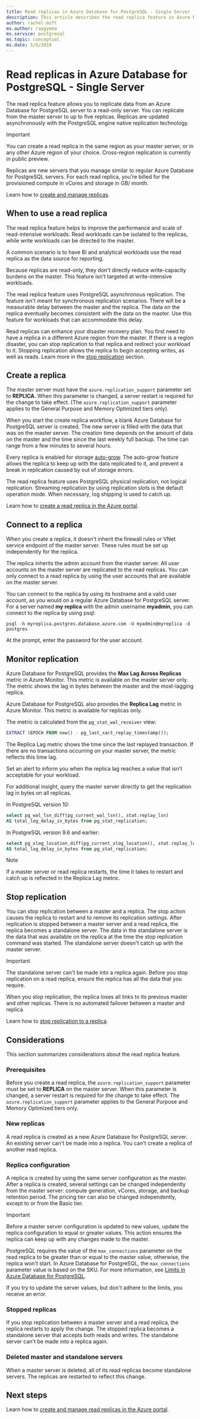 ```yaml
---
title: Read replicas in Azure Database for PostgreSQL - Single Server
description: This article describes the read replica feature in Azure Database for PostgreSQL - Single Server.
author: rachel-msft
ms.author: raagyema
ms.service: postgresql
ms.topic: conceptual
ms.date: 5/6/2019
---
```


# Read replicas in Azure Database for PostgreSQL - Single Server

The read replica feature allows you to replicate data from an Azure Database for PostgreSQL server to a read-only server. You can replicate from the master server to up to five replicas. Replicas are updated asynchronously with the PostgreSQL engine native replication technology.

> [!IMPORTANT]
> You can create a read replica in the same region as your master server, or in any other Azure region of your choice. Cross-region replication is currently in public preview.

Replicas are new servers that you manage similar to regular Azure Database for PostgreSQL servers. For each read replica, you're billed for the provisioned compute in vCores and storage in GB/ month.

Learn how to [create and manage replicas](howto-read-replicas-portal.md).

## When to use a read replica
The read replica feature helps to improve the performance and scale of read-intensive workloads. Read workloads can be isolated to the replicas, while write workloads can be directed to the master.

A common scenario is to have BI and analytical workloads use the read replica as the data source for reporting.

Because replicas are read-only, they don't directly reduce write-capacity burdens on the master. This feature isn't targeted at write-intensive workloads.

The read replica feature uses PostgreSQL asynchronous replication. The feature isn't meant for synchronous replication scenarios. There will be a measurable delay between the master and the replica. The data on the replica eventually becomes consistent with the data on the master. Use this feature for workloads that can accommodate this delay.

Read replicas can enhance your disaster recovery plan. You first need to have a replica in a different Azure region from the master. If there is a region disaster, you can stop replication to that replica and redirect your workload to it. Stopping replication allows the replica to begin accepting writes, as well as reads. Learn more in the [stop replication](#stop-replication) section. 

## Create a replica
The master server must have the `azure.replication_support` parameter set to **REPLICA**. When this parameter is changed, a server restart is required for the change to take effect. (The `azure.replication_support` parameter applies to the General Purpose and Memory Optimized tiers only).

When you start the create replica workflow, a blank Azure Database for PostgreSQL server is created. The new server is filled with the data that was on the master server. The creation time depends on the amount of data on the master and the time since the last weekly full backup. The time can range from a few minutes to several hours.

Every replica is enabled for storage [auto-grow](concepts-pricing-tiers.md#Storage-auto-grow). The auto-grow feature allows the replica to keep up with the data replicated to it, and prevent a break in replication caused by out of storage errors.

The read replica feature uses PostgreSQL physical replication, not logical replication. Streaming replication by using replication slots is the default operation mode. When necessary, log shipping is used to catch up.

Learn how to [create a read replica in the Azure portal](howto-read-replicas-portal.md).

## Connect to a replica
When you create a replica, it doesn't inherit the firewall rules or VNet service endpoint of the master server. These rules must be set up independently for the replica.

The replica inherits the admin account from the master server. All user accounts on the master server are replicated to the read replicas. You can only connect to a read replica by using the user accounts that are available on the master server.

You can connect to the replica by using its hostname and a valid user account, as you would on a regular Azure Database for PostgreSQL server. For a server named **my replica** with the admin username **myadmin**, you can connect to the replica by using psql:

```
psql -h myreplica.postgres.database.azure.com -U myadmin@myreplica -d postgres
```

At the prompt, enter the password for the user account.

## Monitor replication
Azure Database for PostgreSQL provides the **Max Lag Across Replicas** metric in Azure Monitor. This metric is available on the master server only. The metric shows the lag in bytes between the master and the most-lagging replica. 

Azure Database for PostgreSQL also provides the **Replica Lag** metric in Azure Monitor. This metric is available for replicas only. 

The metric is calculated from the `pg_stat_wal_receiver` view:

```SQL
EXTRACT (EPOCH FROM now() - pg_last_xact_replay_timestamp());
```

The Replica Lag metric shows the time since the last replayed transaction. If there are no transactions occurring on your master server, the metric reflects this time lag.

Set an alert to inform you when the replica lag reaches a value that isn’t acceptable for your workload. 

For additional insight, query the master server directly to get the replication lag in bytes on all replicas.

In PostgreSQL version 10:

```SQL
select pg_wal_lsn_diff(pg_current_wal_lsn(), stat.replay_lsn) 
AS total_log_delay_in_bytes from pg_stat_replication;
```

In PostgreSQL version 9.6 and earlier:

```SQL
select pg_xlog_location_diff(pg_current_xlog_location(), stat.replay_location) 
AS total_log_delay_in_bytes from pg_stat_replication;
```

> [!NOTE]
> If a master server or read replica restarts, the time it takes to restart and catch up is reflected in the Replica Lag metric.

## Stop replication
You can stop replication between a master and a replica. The stop action causes the replica to restart and to remove its replication settings. After replication is stopped between a master server and a read replica, the replica becomes a standalone server. The data in the standalone server is the data that was available on the replica at the time the stop replication command was started. The standalone server doesn't catch up with the master server.

> [!IMPORTANT]
> The standalone server can't be made into a replica again.
> Before you stop replication on a read replica, ensure the replica has all the data that you require.

When you stop replication, the replica loses all links to its previous master and other replicas. There is no automated failover between a master and replica. 

Learn how to [stop replication to a replica](howto-read-replicas-portal.md).


## Considerations

This section summarizes considerations about the read replica feature.

### Prerequisites
Before you create a read replica, the `azure.replication_support` parameter must be set to **REPLICA** on the master server. When this parameter is changed, a server restart is required for the change to take effect. The `azure.replication_support` parameter applies to the General Purpose and Memory Optimized tiers only.

### New replicas
A read replica is created as a new Azure Database for PostgreSQL server. An existing server can't be made into a replica. You can't create a replica of another read replica.

### Replica configuration
A replica is created by using the same server configuration as the master. After a replica is created, several settings can be changed independently from the master server: compute generation, vCores, storage, and backup retention period. The pricing tier can also be changed independently, except to or from the Basic tier.

> [!IMPORTANT]
> Before a master server configuration is updated to new values, update the replica configuration to equal or greater values. This action ensures the replica can keep up with any changes made to the master.

PostgreSQL requires the value of the `max_connections` parameter on the read replica to be greater than or equal to the master value; otherwise, the replica won't start. In Azure Database for PostgreSQL, the `max_connections` parameter value is based on the SKU. For more information, see [Limits in Azure Database for PostgreSQL](concepts-limits.md). 

If you try to update the server values, but don't adhere to the limits, you receive an error.

### Stopped replicas
If you stop replication between a master server and a read replica, the replica restarts to apply the change. The stopped replica becomes a standalone server that accepts both reads and writes. The standalone server can't be made into a replica again.

### Deleted master and standalone servers
When a master server is deleted, all of its read replicas become standalone servers. The replicas are restarted to reflect this change.

## Next steps
Learn how to [create and manage read replicas in the Azure portal](howto-read-replicas-portal.md).
